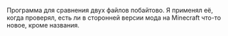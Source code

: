 Программа для сравнения двух файлов побайтово. Я применял её, когда проверял, есть ли в сторонней версии мода на Minecraft что-то новое, кроме названия.